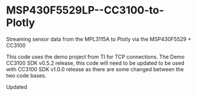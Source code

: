 MSP430F5529LP--CC3100-to-Plotly
===============================

Streaming sensor data from the MPL3115A to Plotly via the MSP430F5529 + CC3100

This code uses the demo project from TI for TCP connections. The Demo CC3100 SDK v0.5.2 release, this code will need to be updated to be used with CC3100 SDK v1.0.0 release as there are some changed between the two code bases.

Updated

